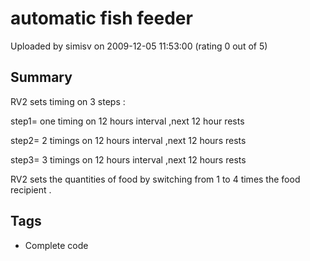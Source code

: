 # automatic fish feeder

Uploaded by simisv on 2009-12-05 11:53:00 (rating 0 out of 5)

## Summary

RV2 sets timing on 3 steps :  

step1= one timing on 12 hours interval ,next 12 hour rests  

step2= 2 timings on 12 hours interval ,next 12 hours rests  

step3= 3 timings on 12 hours interval ,next 12 hours rests


RV2 sets the quantities of food by switching from 1 to 4 times the food recipient .

## Tags

- Complete code
